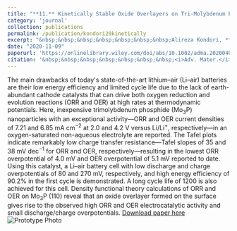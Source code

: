 ```yaml
---
title: "**11.** Kinetically Stable Oxide Overlayers on Tri-Molybdenum Phosphide (Mo<sub>3</sub>P) Nanoparticles Enabling Lithium-Air Batteries with Low Overpotentials and Long Cycle Life"
category: 'journal'
collection: publications
permalink: /publication/kondori20kinetically
excerpt: "&nbsp;&nbsp;&nbsp;&nbsp;&nbsp;&nbsp;&nbsp;Alireza Kondori, **Zhen Jiang**, Mohammadreza Esmaeilirad, Arvin Kakekhani, Kamil Kucuk, Pablo Navarro Munoz Delgado, Sadaf Maghsoudipour, John Hayes, Christopher S Johnson, Carlo U Segre, Reza Shahbazian-Yassar, Andrew M. Rappe, and Mohammad Asadi <br/>&nbsp;&nbsp;&nbsp;&nbsp;&nbsp;&nbsp;&nbsp;**1st author in theoretical part**"
date: "2020-11-09"
paperurl: 'https://onlinelibrary.wiley.com/doi/abs/10.1002/adma.202004028'
citation: '&nbsp;&nbsp;&nbsp;&nbsp;&nbsp;&nbsp;&nbsp;<i>Adv. Mater.</i> 2004028 (2020)'
---
```

The main drawbacks of today's state-of-the-art lithium–air (Li–air) batteries are their low energy efficiency and limited cycle life due to the lack of earth-abundant cathode catalysts that can drive both oxygen reduction and evolution reactions (ORR and OER) at high rates at thermodynamic potentials. Here, inexpensive trimolybdenum phosphide (Mo<sub>3</sub>P) nanoparticles with an exceptional activity—ORR and OER current densities of 7.21 and 6.85 mA cm<sup>−2</sup> at 2.0 and 4.2 V versus Li/Li<sup>+</sup>, respectively—in an oxygen-saturated non-aqueous electrolyte are reported. The Tafel plots indicate remarkably low charge transfer resistance—Tafel slopes of 35 and 38 mV dec<sup>−1</sup> for ORR and OER, respectively—resulting in the lowest ORR overpotential of 4.0 mV and OER overpotential of 5.1 mV reported to date. Using this catalyst, a Li–air battery cell with low discharge and charge overpotentials of 80 and 270 mV, respectively, and high energy efficiency of 90.2% in the first cycle is demonstrated. A long cycle life of 1200 is also achieved for this cell. Density functional theory calculations of ORR and OER on Mo<sub>3</sub>P (110) reveal that an oxide overlayer formed on the surface gives rise to the observed high ORR and OER electrocatalytic activity and small discharge/charge overpotentials.
[Download paper here](https://github.com/ZhenJiang16/personal/tree/master/files/kondori20kinetically.pdf)
![Prototype Photo]({{site.baseurl}}/images/kondori20kinetically.png)
